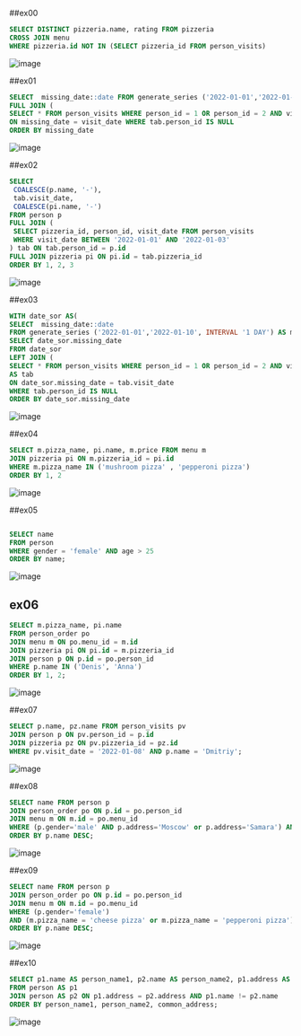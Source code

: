 ##ex00
```sql
SELECT DISTINCT pizzeria.name, rating FROM pizzeria
CROSS JOIN menu
WHERE pizzeria.id NOT IN (SELECT pizzeria_id FROM person_visits)


```

![image](https://github.com/sofawwg/SQL/assets/115135261/a48630e0-e47c-4b05-aa9c-76b19271cef5)

##ex01
```sql
SELECT  missing_date::date FROM generate_series ('2022-01-01','2022-01-10', INTERVAL '1 DAY') AS missing_date 
FULL JOIN (
SELECT * FROM person_visits WHERE person_id = 1 OR person_id = 2 AND visit_date BETWEEN '2022-01-01' AND '2022-01-10')  as tab
ON missing_date = visit_date WHERE tab.person_id IS NULL
ORDER BY missing_date

```

![image](https://github.com/sofawwg/SQL/assets/115135261/80422a7e-0c3e-4843-8e82-4a96bae708f6)

##ex02
```sql
SELECT
 COALESCE(p.name, '-'),
 tab.visit_date,
 COALESCE(pi.name, '-')
FROM person p
FULL JOIN (
 SELECT pizzeria_id, person_id, visit_date FROM person_visits
 WHERE visit_date BETWEEN '2022-01-01' AND '2022-01-03'
) tab ON tab.person_id = p.id
FULL JOIN pizzeria pi ON pi.id = tab.pizzeria_id
ORDER BY 1, 2, 3

```
![image](https://github.com/sofawwg/SQL/assets/115135261/c8a6d93f-a56b-4ff9-952f-831e528e3d6a)


##ex03
```sql
WITH date_sor AS(
SELECT  missing_date::date 
FROM generate_series ('2022-01-01','2022-01-10', INTERVAL '1 DAY') AS missing_date )
SELECT date_sor.missing_date
FROM date_sor
LEFT JOIN (
SELECT * FROM person_visits WHERE person_id = 1 OR person_id = 2 AND visit_date BETWEEN '2022-01-01' AND '2022-01-10') 
AS tab
ON date_sor.missing_date = tab.visit_date
WHERE tab.person_id IS NULL
ORDER BY date_sor.missing_date

```
![image](https://github.com/sofawwg/SQL/assets/115135261/970bd61b-565b-4d75-9fb7-49528fbfcdfc)


##ex04
```sql
SELECT m.pizza_name, pi.name, m.price FROM menu m
JOIN pizzeria pi ON m.pizzeria_id = pi.id
WHERE m.pizza_name IN ('mushroom pizza' , 'pepperoni pizza')
ORDER BY 1, 2

```

![image](https://github.com/sofawwg/SQL/assets/115135261/2aba4c8f-0cb1-4bd2-a719-699a7eb8020e) 

##ex05

```sql

SELECT name
FROM person
WHERE gender = 'female' AND age > 25
ORDER BY name;
```

![image](https://github.com/sofawwg/SQL/assets/115135261/fb40e5ae-1dbd-4cbd-afec-ce61153a2a12)

## ex06

```sql
SELECT m.pizza_name, pi.name 
FROM person_order po
JOIN menu m ON po.menu_id = m.id
JOIN pizzeria pi ON pi.id = m.pizzeria_id
JOIN person p ON p.id = po.person_id
WHERE p.name IN ('Denis', 'Anna')
ORDER BY 1, 2;
```

![image](https://github.com/sofawwg/SQL/assets/115135261/59865024-9ccd-4cd4-88ac-bc31f40af6e2)


##ex07

```sql
SELECT p.name, pz.name FROM person_visits pv
JOIN person p ON pv.person_id = p.id
JOIN pizzeria pz ON pv.pizzeria_id = pz.id
WHERE pv.visit_date = '2022-01-08' AND p.name = 'Dmitriy';

```
![image](https://github.com/sofawwg/SQL/assets/115135261/8ee26709-55ae-4733-b682-3b1b07f492b6)



##ex08

```sql
SELECT name FROM person p
JOIN person_order po ON p.id = po.person_id
JOIN menu m ON m.id = po.menu_id
WHERE (p.gender='male' AND p.address='Moscow' or p.address='Samara') AND (m.pizza_name = 'mushroom pizza' or m.pizza_name = 'pepperoni pizza')
ORDER BY p.name DESC;

```
![image](https://github.com/sofawwg/SQL/assets/115135261/6b4ce068-2bfc-4941-be39-a60c6a0dc0e3)


##ex09

```sql
SELECT name FROM person p
JOIN person_order po ON p.id = po.person_id
JOIN menu m ON m.id = po.menu_id
WHERE (p.gender='female')
AND (m.pizza_name = 'cheese pizza' or m.pizza_name = 'pepperoni pizza')
ORDER BY p.name DESC;

```
![image](https://github.com/sofawwg/SQL/assets/115135261/29fc6772-88af-472a-8ad5-8ecedafeb4ad)


##ex10

```sql
SELECT p1.name AS person_name1, p2.name AS person_name2, p1.address AS common_address
FROM person AS p1
JOIN person AS p2 ON p1.address = p2.address AND p1.name != p2.name
ORDER BY person_name1, person_name2, common_address;

```
![image](https://github.com/sofawwg/SQL/assets/115135261/b3a565d9-eca7-426c-872f-c22bba37f888)

